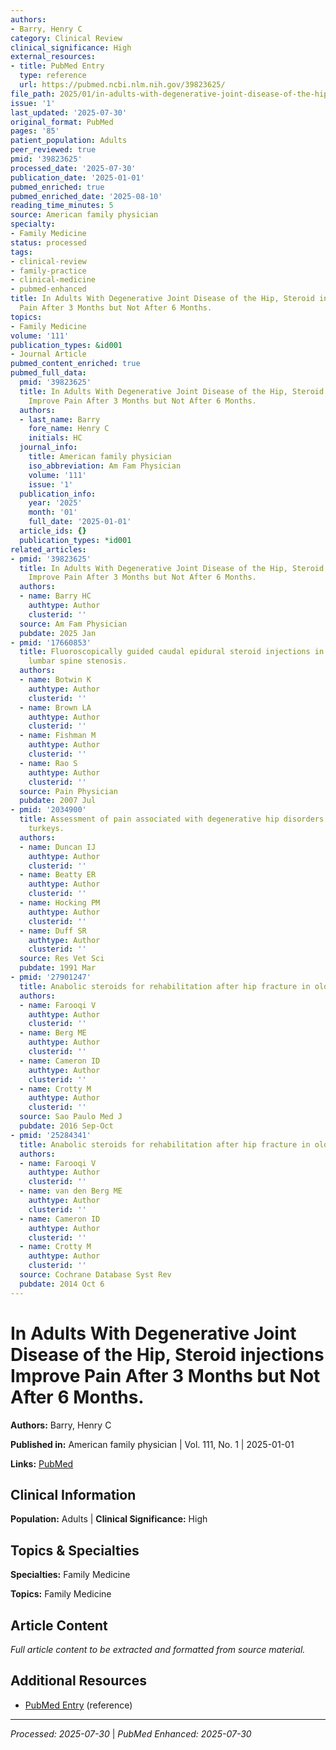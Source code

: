 ```yaml
---
authors:
- Barry, Henry C
category: Clinical Review
clinical_significance: High
external_resources:
- title: PubMed Entry
  type: reference
  url: https://pubmed.ncbi.nlm.nih.gov/39823625/
file_path: 2025/01/in-adults-with-degenerative-joint-disease-of-the-hip-steroid.md
issue: '1'
last_updated: '2025-07-30'
original_format: PubMed
pages: '85'
patient_population: Adults
peer_reviewed: true
pmid: '39823625'
processed_date: '2025-07-30'
publication_date: '2025-01-01'
pubmed_enriched: true
pubmed_enriched_date: '2025-08-10'
reading_time_minutes: 5
source: American family physician
specialty:
- Family Medicine
status: processed
tags:
- clinical-review
- family-practice
- clinical-medicine
- pubmed-enhanced
title: In Adults With Degenerative Joint Disease of the Hip, Steroid injections Improve
  Pain After 3 Months but Not After 6 Months.
topics:
- Family Medicine
volume: '111'
publication_types: &id001
- Journal Article
pubmed_content_enriched: true
pubmed_full_data:
  pmid: '39823625'
  title: In Adults With Degenerative Joint Disease of the Hip, Steroid injections
    Improve Pain After 3 Months but Not After 6 Months.
  authors:
  - last_name: Barry
    fore_name: Henry C
    initials: HC
  journal_info:
    title: American family physician
    iso_abbreviation: Am Fam Physician
    volume: '111'
    issue: '1'
  publication_info:
    year: '2025'
    month: '01'
    full_date: '2025-01-01'
  article_ids: {}
  publication_types: *id001
related_articles:
- pmid: '39823625'
  title: In Adults With Degenerative Joint Disease of the Hip, Steroid injections
    Improve Pain After 3 Months but Not After 6 Months.
  authors:
  - name: Barry HC
    authtype: Author
    clusterid: ''
  source: Am Fam Physician
  pubdate: 2025 Jan
- pmid: '17660853'
  title: Fluoroscopically guided caudal epidural steroid injections in degenerative
    lumbar spine stenosis.
  authors:
  - name: Botwin K
    authtype: Author
    clusterid: ''
  - name: Brown LA
    authtype: Author
    clusterid: ''
  - name: Fishman M
    authtype: Author
    clusterid: ''
  - name: Rao S
    authtype: Author
    clusterid: ''
  source: Pain Physician
  pubdate: 2007 Jul
- pmid: '2034900'
  title: Assessment of pain associated with degenerative hip disorders in adult male
    turkeys.
  authors:
  - name: Duncan IJ
    authtype: Author
    clusterid: ''
  - name: Beatty ER
    authtype: Author
    clusterid: ''
  - name: Hocking PM
    authtype: Author
    clusterid: ''
  - name: Duff SR
    authtype: Author
    clusterid: ''
  source: Res Vet Sci
  pubdate: 1991 Mar
- pmid: '27901247'
  title: Anabolic steroids for rehabilitation after hip fracture in older people.
  authors:
  - name: Farooqi V
    authtype: Author
    clusterid: ''
  - name: Berg ME
    authtype: Author
    clusterid: ''
  - name: Cameron ID
    authtype: Author
    clusterid: ''
  - name: Crotty M
    authtype: Author
    clusterid: ''
  source: Sao Paulo Med J
  pubdate: 2016 Sep-Oct
- pmid: '25284341'
  title: Anabolic steroids for rehabilitation after hip fracture in older people.
  authors:
  - name: Farooqi V
    authtype: Author
    clusterid: ''
  - name: van den Berg ME
    authtype: Author
    clusterid: ''
  - name: Cameron ID
    authtype: Author
    clusterid: ''
  - name: Crotty M
    authtype: Author
    clusterid: ''
  source: Cochrane Database Syst Rev
  pubdate: 2014 Oct 6
---
```


# In Adults With Degenerative Joint Disease of the Hip, Steroid injections Improve Pain After 3 Months but Not After 6 Months.

**Authors:** Barry, Henry C

**Published in:** American family physician | Vol. 111, No. 1 | 2025-01-01

**Links:** [PubMed](https://pubmed.ncbi.nlm.nih.gov/39823625/)

## Clinical Information

**Population:** Adults | **Clinical Significance:** High

## Topics & Specialties

**Specialties:** Family Medicine

**Topics:** Family Medicine

## Article Content

*Full article content to be extracted and formatted from source material.*

## Additional Resources

- [PubMed Entry](https://pubmed.ncbi.nlm.nih.gov/39823625/) (reference)

---

*Processed: 2025-07-30* | *PubMed Enhanced: 2025-07-30*

